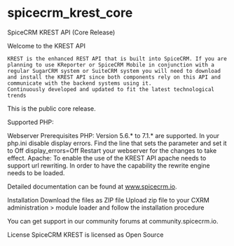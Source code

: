 # spicecrm_krest_core
SpiceCRM KREST API (Core Release)

Welcome to the KREST API

    KREST is the enhanced REST API that is built into SpiceCRM. If you are planning to use KReporter or SpiceCRM Mobile in conjunction with a regular SugarCRM system or SuiteCRM system you will need to download and install the KREST API since both components rely on this API and communicate with the backend systems using it.
    Continuously developed and updated to fit the latest technological trends

This is the public core release. 

Supported
    PHP: 

Webserver Prerequisites
    PHP: Version 5.6.* to 7.1.* are supported. 
         In your php.ini disable display errors. Find the line that sets the parameter and set it to Off
         display_errors=Off
         Restart your webserver for the changes to take effect.
    Apache:
         To enable the use of the KREST API apache needs to support url rewriting. In order to have the
         capability the rewrite engine needs to be loaded.
         
Detailed documentation can be found at www.spicecrm.io.

Installation
    Download the files as ZIP file
    Upload zip file to your CXRM administration > module loader and follow the installation procedure

You can get support in our community forums at community.spicecrm.io.

License
    SpiceCRM KREST is licensed as Open Source


